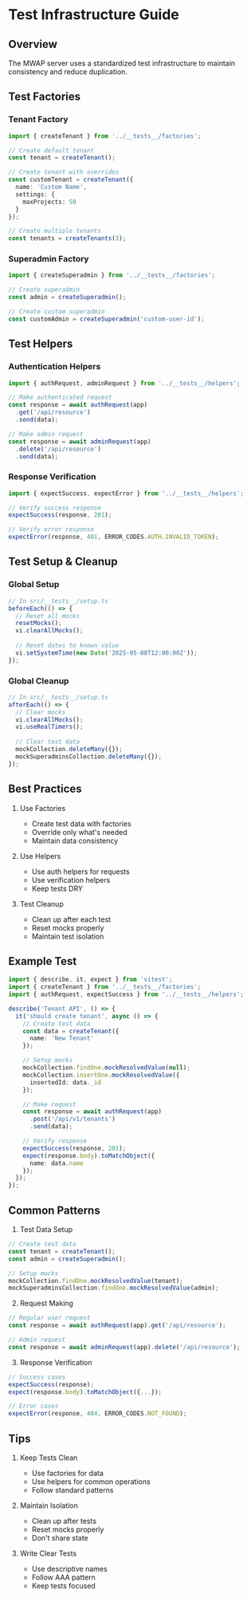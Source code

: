 # Test Infrastructure Guide

## Overview

The MWAP server uses a standardized test infrastructure to maintain consistency and reduce duplication.

## Test Factories

### Tenant Factory
```typescript
import { createTenant } from '../__tests__/factories';

// Create default tenant
const tenant = createTenant();

// Create tenant with overrides
const customTenant = createTenant({
  name: 'Custom Name',
  settings: {
    maxProjects: 50
  }
});

// Create multiple tenants
const tenants = createTenants(3);
```

### Superadmin Factory
```typescript
import { createSuperadmin } from '../__tests__/factories';

// Create superadmin
const admin = createSuperadmin();

// Create custom superadmin
const customAdmin = createSuperadmin('custom-user-id');
```

## Test Helpers

### Authentication Helpers
```typescript
import { authRequest, adminRequest } from '../__tests__/helpers';

// Make authenticated request
const response = await authRequest(app)
  .get('/api/resource')
  .send(data);

// Make admin request
const response = await adminRequest(app)
  .delete('/api/resource')
  .send(data);
```

### Response Verification
```typescript
import { expectSuccess, expectError } from '../__tests__/helpers';

// Verify success response
expectSuccess(response, 201);

// Verify error response
expectError(response, 401, ERROR_CODES.AUTH.INVALID_TOKEN);
```

## Test Setup & Cleanup

### Global Setup
```typescript
// In src/__tests__/setup.ts
beforeEach(() => {
  // Reset all mocks
  resetMocks();
  vi.clearAllMocks();
  
  // Reset dates to known value
  vi.setSystemTime(new Date('2025-05-08T12:00:00Z'));
});
```

### Global Cleanup
```typescript
// In src/__tests__/setup.ts
afterEach(() => {
  // Clear mocks
  vi.clearAllMocks();
  vi.useRealTimers();
  
  // Clear test data
  mockCollection.deleteMany({});
  mockSuperadminsCollection.deleteMany({});
});
```

## Best Practices

1. Use Factories
   - Create test data with factories
   - Override only what's needed
   - Maintain data consistency

2. Use Helpers
   - Use auth helpers for requests
   - Use verification helpers
   - Keep tests DRY

3. Test Cleanup
   - Clean up after each test
   - Reset mocks properly
   - Maintain test isolation

## Example Test

```typescript
import { describe, it, expect } from 'vitest';
import { createTenant } from '../__tests__/factories';
import { authRequest, expectSuccess } from '../__tests__/helpers';

describe('Tenant API', () => {
  it('should create tenant', async () => {
    // Create test data
    const data = createTenant({
      name: 'New Tenant'
    });

    // Setup mocks
    mockCollection.findOne.mockResolvedValue(null);
    mockCollection.insertOne.mockResolvedValue({ 
      insertedId: data._id 
    });

    // Make request
    const response = await authRequest(app)
      .post('/api/v1/tenants')
      .send(data);

    // Verify response
    expectSuccess(response, 201);
    expect(response.body).toMatchObject({
      name: data.name
    });
  });
});
```

## Common Patterns

1. Test Data Setup
```typescript
// Create test data
const tenant = createTenant();
const admin = createSuperadmin();

// Setup mocks
mockCollection.findOne.mockResolvedValue(tenant);
mockSuperadminsCollection.findOne.mockResolvedValue(admin);
```

2. Request Making
```typescript
// Regular user request
const response = await authRequest(app).get('/api/resource');

// Admin request
const response = await adminRequest(app).delete('/api/resource');
```

3. Response Verification
```typescript
// Success cases
expectSuccess(response);
expect(response.body).toMatchObject({...});

// Error cases
expectError(response, 404, ERROR_CODES.NOT_FOUND);
```

## Tips

1. Keep Tests Clean
   - Use factories for data
   - Use helpers for common operations
   - Follow standard patterns

2. Maintain Isolation
   - Clean up after tests
   - Reset mocks properly
   - Don't share state

3. Write Clear Tests
   - Use descriptive names
   - Follow AAA pattern
   - Keep tests focused